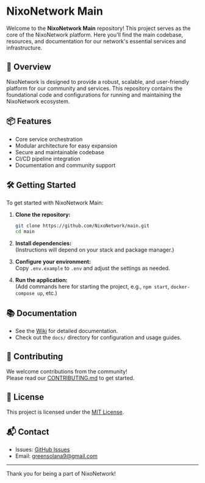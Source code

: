 # NixoNetwork Main

Welcome to the **NixoNetwork Main** repository! This project serves as the core of the NixoNetwork platform. Here you'll find the main codebase, resources, and documentation for our network's essential services and infrastructure.

## 🚀 Overview

NixoNetwork is designed to provide a robust, scalable, and user-friendly platform for our community and services. This repository contains the foundational code and configurations for running and maintaining the NixoNetwork ecosystem.

## 📦 Features

- Core service orchestration
- Modular architecture for easy expansion
- Secure and maintainable codebase
- CI/CD pipeline integration
- Documentation and community support

## 🛠️ Getting Started

To get started with NixoNetwork Main:

1. **Clone the repository:**
   ```bash
   git clone https://github.com/NixoNetwork/main.git
   cd main
   ```

2. **Install dependencies:**  
   (Instructions will depend on your stack and package manager.)

3. **Configure your environment:**  
   Copy `.env.example` to `.env` and adjust the settings as needed.

4. **Run the application:**  
   (Add commands here for starting the project, e.g., `npm start`, `docker-compose up`, etc.)

## 📚 Documentation

- See the [Wiki](https://github.com/NixoNetwork/main/wiki) for detailed documentation.
- Check out the `docs/` directory for configuration and usage guides.

## 🤝 Contributing

We welcome contributions from the community!  
Please read our [CONTRIBUTING.md](CONTRIBUTING.md) to get started.

## 📄 License

This project is licensed under the [MIT License](LICENSE).

## 📬 Contact

- Issues: [GitHub Issues](https://github.com/NixoNetwork/main/issues)
- Email: greensolana9@gmail.com

---

Thank you for being a part of NixoNetwork!
